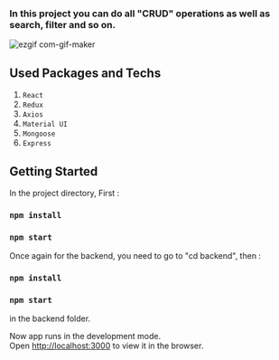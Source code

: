 



### In this project you can do all "CRUD" operations as well as search, filter and so on.

![ezgif com-gif-maker](https://user-images.githubusercontent.com/44974863/99693474-7324fa00-2a9c-11eb-9390-f064733078a7.gif)


## Used Packages and Techs

1. `React`
2. `Redux`
2. `Axios`
4. `Material UI`
5. `Mongoose`
6. `Express`

## Getting Started 

In the project directory, First : 

### `npm install`
### `npm start`

Once again for the backend, you need to go to "cd backend", then :

### `npm install`
### `npm start`

in the backend folder.

Now app runs in the development mode.\
Open [http://localhost:3000](http://localhost:3000) to view it in the browser.


